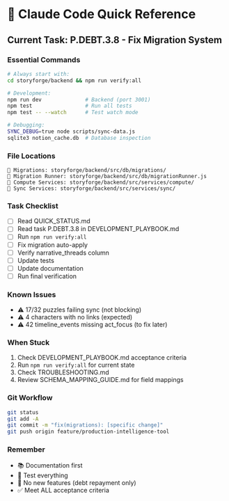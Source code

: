 # 🎯 Claude Code Quick Reference

## Current Task: P.DEBT.3.8 - Fix Migration System

### Essential Commands
```bash
# Always start with:
cd storyforge/backend && npm run verify:all

# Development:
npm run dev              # Backend (port 3001)
npm test                 # Run all tests
npm test -- --watch      # Test watch mode

# Debugging:
SYNC_DEBUG=true node scripts/sync-data.js
sqlite3 notion_cache.db  # Database inspection
```

### File Locations
```
📁 Migrations: storyforge/backend/src/db/migrations/
📁 Migration Runner: storyforge/backend/src/db/migrationRunner.js
📁 Compute Services: storyforge/backend/src/services/compute/
📁 Sync Services: storyforge/backend/src/services/sync/
```

### Task Checklist
- [ ] Read QUICK_STATUS.md
- [ ] Read task P.DEBT.3.8 in DEVELOPMENT_PLAYBOOK.md
- [ ] Run `npm run verify:all`
- [ ] Fix migration auto-apply
- [ ] Verify narrative_threads column
- [ ] Update tests
- [ ] Update documentation
- [ ] Run final verification

### Known Issues
- ⚠️ 17/32 puzzles failing sync (not blocking)
- ⚠️ 4 characters with no links (expected)
- ⚠️ 42 timeline_events missing act_focus (to fix later)

### When Stuck
1. Check DEVELOPMENT_PLAYBOOK.md acceptance criteria
2. Run `npm run verify:all` for current state
3. Check TROUBLESHOOTING.md
4. Review SCHEMA_MAPPING_GUIDE.md for field mappings

### Git Workflow
```bash
git status
git add -A
git commit -m "fix(migrations): [specific change]"
git push origin feature/production-intelligence-tool
```

### Remember
- 📚 Documentation first
- 🧪 Test everything
- 🚫 No new features (debt repayment only)
- ✅ Meet ALL acceptance criteria
